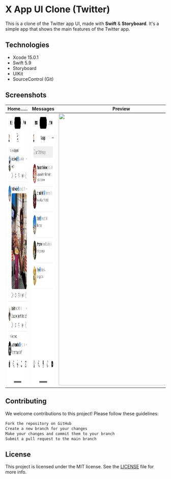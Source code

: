 #  X App UI Clone (Twitter)

This is a clone of the Twitter app UI, made with **Swift** & **Storyboard**. It's a simple app that shows the main features of the Twitter app. 

## Technologies

- Xcode 15.0.1
- Swift 5.9
- Storyboard
- UIKit
- SourceControl (Git)

## Screenshots

Home...... | Messages | Preview
------------ | ------------- | -------------
<img src="./Screenshots/Home.png" height="852" width="393"> | <img src="./Screenshots/Messages.png" height="852" width="393"> | <img src="./Screenshots/Preview.gif" height="852" width="393">


## Contributing

We welcome contributions to this project! Please follow these guidelines:

    Fork the repository on GitHub
    Create a new branch for your changes
    Make your changes and commit them to your branch
    Submit a pull request to the main branch

## License

This project is licensed under the MIT license. See the [LICENSE](LICENSE) file for more info.

